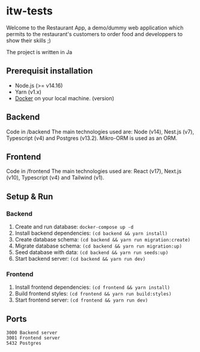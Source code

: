 # itw-tests

Welcome to the Restaurant App, a demo/dummy web application which permits to the restaurant's customers to order food and developpers to show their skills ;)

The project is written in Ja

## Prerequisit installation

* Node.js (>= v14.16)
* Yarn (v1.x) 
* [Docker](https://www.docker.com/products/docker-desktop) on your local machine.
(version)

## Backend

Code in /backend
The main technologies used are: Node (v14), Nest.js (v7), Typescript (v4) and Postgres (v13.2). Mikro-ORM is used as an ORM.

## Frontend

Code in /frontend
The main technologies used are: React (v17), Next.js (v10), Typescript (v4) and Tailwind (v1).

## Setup & Run

### Backend

1. Create and run database: `docker-compose up -d`
2. Install backend dependencies: `(cd backend && yarn install)`
3. Create database schema: `(cd backend && yarn run migration:create)`
4. Migrate database schema: `(cd backend && yarn run migration:up)`
5. Seed database with data: `(cd backend && yarn run seeds:up)`
6. Start backend server: `(cd backend && yarn run dev)`

### Frontend

1. Install frontend dependencies: `(cd frontend && yarn install)`
2. Build frontend styles: `(cd frontend && yarn run build:styles)`
3. Start frontend server: `(cd frontend && yarn run dev)`


## Ports

```
3000 Backend server
3001 Frontend server
5432 Postgres
```

